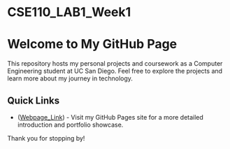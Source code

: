 # CSE110_LAB1_Week1
# Welcome to My GitHub Page

This repository hosts my personal projects and coursework as a Computer Engineering student at UC San Diego. Feel free to explore the projects and learn more about my journey in technology.

## Quick Links

- ([Webpage_Link](https://ddesantiag0.github.io/CSE110_LAB1_Week1/)) - Visit my GitHub Pages site for a more detailed introduction and portfolio showcase.

Thank you for stopping by!

